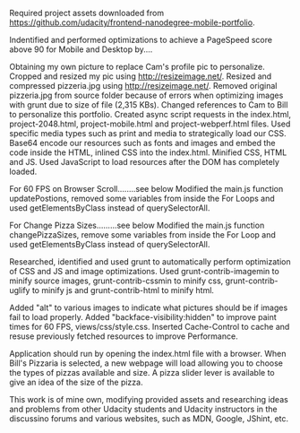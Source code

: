 Required project assets downloaded from https://github.com/udacity/frontend-nanodegree-mobile-portfolio.

Indentified and performed optimizations to achieve a PageSpeed score above 90 for Mobile and Desktop by....

Obtaining my own picture to replace Cam's profile pic to personalize.
Cropped and resized my pic using http://resizeimage.net/.
Resized and compressed pizzeria.jpg using http://resizeimage.net/.
Removed original pizzeria.jpg from source folder because of errors when optimizing images with grunt due to size of file (2,315 KBs).
Changed references to Cam to Bill to personalize this portfolio.
Created async script requests in the index.html, project-2048.html, project-mobile.html and project-webperf.html files.
Used specific media types such as print and media to strategically load our CSS.
Base64 encode our resources such as fonts and images and embed the code inside the HTML, inlined CSS into the index.html.
Minified CSS, HTML and JS.
Used JavaScript to load resources after the DOM has completely loaded.

For 60 FPS on Browser Scroll........see below
Modified the main.js function updatePostions, removed some variables from inside the For Loops and used getElementsByClass instead of querySelectorAll.

For Change Pizza Sizes.........see below
Modified the main.js function changePizzaSizes, remove some variables from inside the For Loop and used getElementsByClass instead of querySelectorAll.

Researched, identified and used grunt to automatically perform optimization of CSS and JS and image optimizations.  Used grunt-contrib-imagemin to minify
source images, grunt-contrib-cssmin to minify css, grunt-contrib-uglify to minify js and grunt-contrib-html to minify html.

Added "alt" to various images to indicate what pictures should be if images fail to load properly.
Added "backface-visibility:hidden" to improve paint times for 60 FPS, views/css/style.css.
Inserted Cache-Control to cache and resuse previously fetched resources to improve Performance.

Application should run by opening the index.html file with a browser.
When Bill's Pizzaria is selected, a new webpage will load allowing you to choose the types of pizzas available and size.  A pizza slider lever is available to 
give an idea of the size of the pizza.

This work is of mine own, modifying provided assets and researching ideas and problems from other Udacity students and Udacity instructors in the discussino forums 
and various websites, such as MDN, Google, JShint, etc. 
